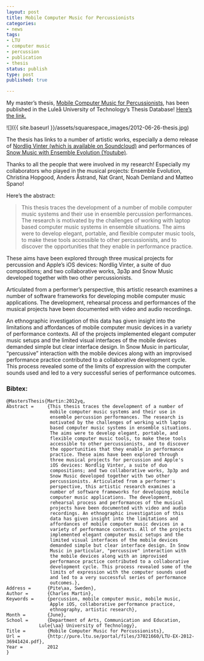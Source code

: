 ```yaml
---
layout: post
title: Mobile Computer Music for Percussionists
categories:
- news
tags:
- LTU
- computer music
- percussion
- publication
- thesis
status: publish
type: post
published: true

---
```


My master’s thesis, [Mobile Computer Music for Percussionists](http://urn.kb.se/resolve?urn=urn:nbn:se:ltu:diva-43659), has been published in the Luleå University of Technology’s Thesis Database! [Here’s the link.](http://urn.kb.se/resolve?urn=urn:nbn:se:ltu:diva-43659)
      
![]({{ site.baseurl }}/assets/squarespace_images/2012-06-26-thesis.jpg)

The thesis has links to a number of artistic works, especially a demo release of [Nordlig Vinter (which is available on Soundcloud)](http://soundcloud.com/charlesmartin/sets/nordlig-vinter/) and performances of [Snow Music with Ensemble Evolution (Youtube)](http://youtu.be/VWjpooXcdW8).

Thanks to all the people that were involved in my research! Especially my collaborators who played in the musical projects: Ensemble Evolution, Christina Hopgood, Anders Åstrand, Nat Grant, Noah Demland and Matteo Spano!

Here’s the abstract:

>This thesis traces the development of a number of mobile computer music systems and their use in ensemble percussion performances. The research is motivated by the challenges of working with laptop based computer music systems in ensemble situations. The aims were to develop elegant, portable, and flexible computer music tools, to make these tools accessible to other percussionists, and to discover the opportunities that they enable in performance practice.

These aims have been explored through three musical projects for percussion and Apple’s iOS devices: Nordlig Vinter, a suite of duo compositions; and two collaborative works, 3p3p and Snow Music developed together with two other percussionists.

Articulated from a performer’s perspective, this artistic research examines a number of software frameworks for developing mobile computer music applications. The development, rehearsal process and performances of the musical projects have been documented with video and audio recordings.

An ethnographic investigation of this data has given insight into the limitations and affordances of mobile computer music devices in a variety of performance contexts. All of the projects implemented elegant computer music setups and the limited visual interfaces of the mobile devices demanded simple but clear interface design. In Snow Music in particular, “percussive” interaction with the mobile devices along with an improvised performance practice contributed to a collaborative development cycle. This process revealed some of the limits of expression with the computer sounds used and led to a very successful series of performance outcomes.

### Bibtex:

    @MastersThesis{Martin:2012yq,
    Abstract =     {This thesis traces the development of a number of
                    mobile computer music systems and their use in
                    ensemble percussion performances. The research is
                    motivated by the challenges of working with laptop
                    based computer music systems in ensemble situations.
                    The aims were to develop elegant, portable, and
                    flexible computer music tools, to make these tools
                    accessible to other percussionists, and to discover
                    the opportunities that they enable in performance
                    practice. These aims have been explored through
                    three musical projects for percussion and Apple's
                    iOS devices: Nordlig Vinter, a suite of duo
                    compositions; and two collaborative works, 3p3p and
                    Snow Music developed together with two other
                    percussionists. Articulated from a performer's
                    perspective, this artistic research examines a
                    number of software frameworks for developing mobile
                    computer music applications. The development,
                    rehearsal process and performances of the musical
                    projects have been documented with video and audio
                    recordings. An ethnographic investigation of this
                    data has given insight into the limitations and
                    affordances of mobile computer music devices in a
                    variety of performance contexts. All of the projects
                    implemented elegant computer music setups and the
                    limited visual interfaces of the mobile devices
                    demanded simple but clear interface design. In Snow
                    Music in particular, "percussive" interaction with
                    the mobile devices along with an improvised
                    performance practice contributed to a collaborative
                    development cycle. This process revealed some of the
                    limits of expression with the computer sounds used
                    and led to a very successful series of performance
                    outcomes.},
    Address =      {Pite\aa, Sweden},
    Author =       {Charles Martin},
    Keywords =     {percussion, mobile computer music, mobile music,
                    Apple iOS, collaborative performance practice,
                    ethnography, artistic research},
    Month =        {June},
    School =       {Department of Arts, Communication and Education,
                Lule{\aa} University of Technology},
    Title =        {Mobile Computer Music for Percussionists},
    Url =          {http://pure.ltu.se/portal/files/37021660/LTU-EX-2012-36941424.pdf},
    Year =         2012
    }

